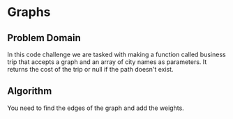 # Graphs

## Problem Domain

In this code challenge we are tasked with making a function called business trip that accepts a graph and an array of city names as parameters. It returns the cost of the trip or null if the path doesn't exist.

## Algorithm

You need to find the edges of the graph and add the weights.
